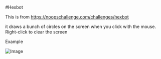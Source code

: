 #Hexbot

This is from https://noopschallenge.com/challenges/hexbot

it draws a bunch of circles on the screen when you click with the mouse. Right-click to clear the screen

Example

![Image](http://cloud.jeffsaracco.com/3467466008ca/Image%202019-06-19%20at%2011.14.50%20AM.png)
